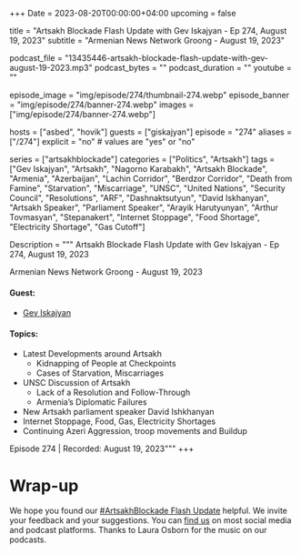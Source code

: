 +++
Date = 2023-08-20T00:00:00+04:00
upcoming = false

title = "Artsakh Blockade Flash Update with Gev Iskajyan - Ep 274, August 19, 2023"
subtitle = "Armenian News Network Groong - August 19, 2023"

podcast_file = "13435446-artsakh-blockade-flash-update-with-gev-august-19-2023.mp3"
podcast_bytes = ""
podcast_duration = ""
youtube = ""

episode_image = "img/episode/274/thumbnail-274.webp"
episode_banner = "img/episode/274/banner-274.webp"
images = ["img/episode/274/banner-274.webp"]

hosts = ["asbed", "hovik"]
guests = ["giskajyan"]
episode = "274"
aliases = ["/274"]
explicit = "no" # values are "yes" or "no"


series = ["artsakhblockade"]
categories = ["Politics", "Artsakh"]
tags = ["Gev Iskajyan", "Artsakh", "Nagorno Karabakh", "Artsakh Blockade", "Armenia", "Azerbaijan", "Lachin Corridor", "Berdzor Corridor", "Death from Famine", "Starvation", "Miscarriage", "UNSC", "United Nations", "Security Council", "Resolutions", "ARF", "Dashnaktsutyun", "David Iskhanyan", "Artsakh Speaker", "Parliament Speaker", "Arayik Harutyunyan", "Arthur Tovmasyan", "Stepanakert", "Internet Stoppage", "Food Shortage", "Electricity Shortage", "Gas Cutoff"]

Description = """
Artsakh Blockade Flash Update with Gev Iskajyan - Ep 274, August 19, 2023

Armenian News Network Groong - August 19, 2023

#### Guest: 
* [Gev Iskajyan](/guest/giskajyan)

#### Topics:
* Latest Developments around Artsakh
    * Kidnapping of People at Checkpoints
    * Cases of Starvation, Miscarriages
* UNSC Discussion of Artsakh 
    * Lack of a Resolution and Follow-Through
    * Armenia’s Diplomatic Failures
* New Artsakh parliament speaker David Ishkhanyan
* Internet Stoppage, Food, Gas, Electricity Shortages
* Continuing Azeri Aggression, troop movements and Buildup


Episode 274 | Recorded: August 19, 2023"""
+++



# Wrap-up

We hope you found our [#ArtsakhBlockade Flash Update](https://podcasts.groong.org/) helpful. We invite your feedback and your suggestions. You can [find us](https://linktr.ee/groong) on most social media and podcast platforms. Thanks to Laura Osborn for the music on our podcasts.
